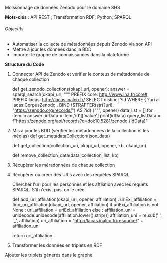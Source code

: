 Moissonnage de données Zenodo pour le domaine SHS

**Mots-clés** : API REST ; Transformation RDF; Python; SPARQL

###### Objectifs #######
- Automatiser la collecte de métadonnées depuis Zenodo via son API
- Mettre à jour les données dans la BDD
- Importer le graphe de connaissances dans la plateforme

**Structure du Code**

1. Connecter API de Zenodo et vérifier le conteus de métadonnée de chaque collection
   
   def get_zenodo_collections(okapi_url, opener):
     answer = sparql_search(okapi_url, """
            PREFIX core: <http://www.ina.fr/core#>
            PREFIX lacas: <http://lacas.inalco.fr/>
            SELECT distinct ?id
            WHERE {
              ?uri a lacas:CorpusZenodo .
              BIND (STRAFTER(str(?uri), "https://zenodo.org/records/") AS ?id)
            }""", opener)
    data_list = []
    for item in answer:
        idData = item['id']['value']
        print(idData)
        query_listData = f"https://zenodo.org/api/records?q=doi:10.5281/zenodo.{idData}"

3. Mis à jour les BDD (vérifier les métadonnées de la collection et les médias)
   def get_metadataCollection(json_data)
   
   def get_collection(collection_uri, okapi_url, opener, kb, okapi_url)
   
   def remove_collection_data(data_collection_list, kb)

5. Récupèrer les méradonnées de chaque collection

6. Récupèrer ou créer des URIs avec des requêtes SPARQL
   
   Chercher l'uri pour les personnes et les affliation avec les requêts SPARQL. S'il n'exist pas, on le crée.

   def add_uri_affiliation(okapi_url, opener, affiliation) :
    uriExi_affiliation = find_uri_affiliation(okapi_url, opener, affiliation)
    if uriExi_affiliation is not None :
        uri_affiliation = uriExi_affiliation
    else :
        affiliation_uni = unidecode.unidecode(affiliation.lower().strip())
        affiliation_uni = re.sub(' ', '_', affiliation)
        uri_affiliation = "http://lacas.inalco.fr/resource/" + affiliation_uni

    return uri_affiliation

8. Transformer les données en triplets en RDF

Ajouter les triplets générés dans le graphe

